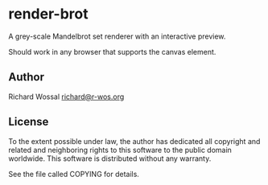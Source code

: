 render-brot
===========

A grey-scale Mandelbrot set renderer with an interactive preview.

Should work in any browser that supports the canvas element.

Author
------

Richard Wossal <richard@r-wos.org>

License
-------

To the extent possible under law, the author has dedicated all copyright
and related and neighboring rights to this software to the public domain
worldwide. This software is distributed without any warranty.

See the file called COPYING for details.


